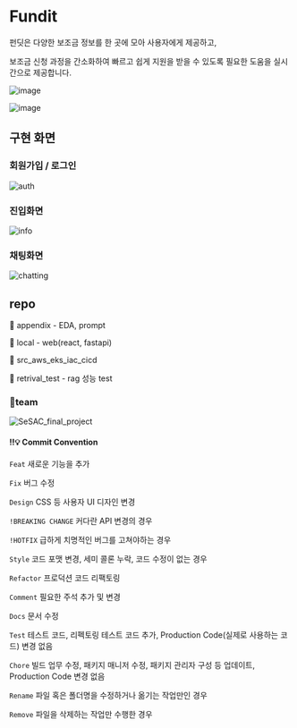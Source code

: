 # Fundit
펀딧은 다양한 보조금 정보를 한 곳에 모아 사용자에게 제공하고,

보조금 신청 과정을 간소화하여 빠르고 쉽게 지원을 받을 수 있도록
필요한 도움을 실시간으로 제공합니다. 

![image](https://github.com/user-attachments/assets/56ee5772-8d1b-4e1d-b08d-a1d97967b4fd)

![image](https://github.com/user-attachments/assets/e3b6abeb-0fae-4d3b-9988-eda0de04593b)

## 구현 화면 

### 회원가입 / 로그인
![auth](https://github.com/user-attachments/assets/afabecd4-4a73-477f-809e-564d4ea6af7e)

### 진입화면
![info](https://github.com/user-attachments/assets/cde6eb64-af5c-46e4-98f7-7c02ba3771bd)


### 채팅화면
![chatting](https://github.com/user-attachments/assets/74b048aa-f866-4c0d-bfe6-d76ddff98671)



## repo
📁 appendix - EDA, prompt

📁 local - web(react, fastapi)

📁 src_aws_eks_iac_cicd

📁 retrival_test - rag 성능 test

### 👥team
![SeSAC_final_project](https://github.com/user-attachments/assets/415c0144-fb58-42b2-a208-909f3dac5ae9)

#### ‼️💡 Commit Convention
`Feat`	새로운 기능을 추가

`Fix`	버그 수정

`Design`	CSS 등 사용자 UI 디자인 변경

`!BREAKING CHANGE`	커다란 API 변경의 경우

`!HOTFIX`	급하게 치명적인 버그를 고쳐야하는 경우

`Style`	코드 포맷 변경, 세미 콜론 누락, 코드 수정이 없는 경우

`Refactor`	프로덕션 코드 리팩토링

`Comment`	필요한 주석 추가 및 변경

`Docs`	문서 수정

`Test`	테스트 코드, 리펙토링 테스트 코드 추가, Production Code(실제로 사용하는 코드) 변경 없음

`Chore`	빌드 업무 수정, 패키지 매니저 수정, 패키지 관리자 구성 등 업데이트, Production Code 변경 없음

`Rename`	파일 혹은 폴더명을 수정하거나 옮기는 작업만인 경우

`Remove`	파일을 삭제하는 작업만 수행한 경우

